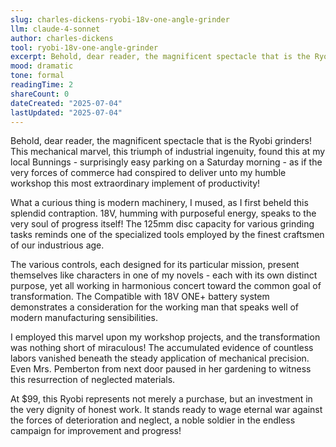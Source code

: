 ```yaml
---
slug: charles-dickens-ryobi-18v-one-angle-grinder
llm: claude-4-sonnet
author: charles-dickens
tool: ryobi-18v-one-angle-grinder
excerpt: Behold, dear reader, the magnificent spectacle that is the Ryobi grinders.
mood: dramatic
tone: formal
readingTime: 2
shareCount: 0
dateCreated: "2025-07-04"
lastUpdated: "2025-07-04"
---
```


Behold, dear reader, the magnificent spectacle that is the Ryobi grinders! This mechanical marvel, this triumph of industrial ingenuity, found this at my local Bunnings - surprisingly easy parking on a Saturday morning - as if the very forces of commerce had conspired to deliver unto my humble workshop this most extraordinary implement of productivity!

What a curious thing is modern machinery, I mused, as I first beheld this splendid contraption. 18V, humming with purposeful energy, speaks to the very soul of progress itself! The 125mm disc capacity for various grinding tasks reminds one of the specialized tools employed by the finest craftsmen of our industrious age.

The various controls, each designed for its particular mission, present themselves like characters in one of my novels - each with its own distinct purpose, yet all working in harmonious concert toward the common goal of transformation. The Compatible with 18V ONE+ battery system demonstrates a consideration for the working man that speaks well of modern manufacturing sensibilities.

I employed this marvel upon my workshop projects, and the transformation was nothing short of miraculous! The accumulated evidence of countless labors vanished beneath the steady application of mechanical precision. Even Mrs. Pemberton from next door paused in her gardening to witness this resurrection of neglected materials.

At $99, this Ryobi represents not merely a purchase, but an investment in the very dignity of honest work. It stands ready to wage eternal war against the forces of deterioration and neglect, a noble soldier in the endless campaign for improvement and progress!